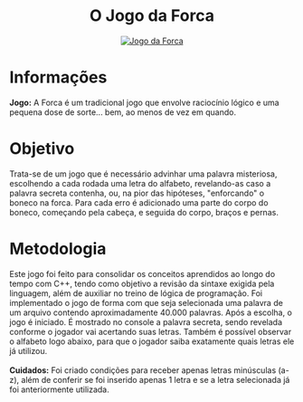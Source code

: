 <h1 align="center">O Jogo da Forca</h1>
<p align="center">
<a href="https://pt.wikipedia.org/wiki/Jogo_da_forca"><img src="https://images-na.ssl-images-amazon.com/images/I/517cKCRsu8L.png" alt="Jogo da Forca"></a>
</p>

# Informações
<strong>Jogo:</strong> A Forca é um tradicional jogo que envolve raciocínio lógico e uma pequena dose de sorte... bem, ao menos de vez em quando.

# Objetivo
Trata-se de um jogo que é necessário advinhar uma palavra misteriosa, escolhendo a cada rodada uma letra do alfabeto, revelando-as caso a palavra secreta contenha, ou, na pior das hipóteses, "enforcando" o boneco na forca. Para cada erro é adicionado uma parte do corpo do boneco, começando pela cabeça, e seguida do corpo, braços e pernas.

# Metodologia
Este jogo foi feito para consolidar os conceitos aprendidos ao longo do tempo com C++, tendo como objetivo a revisão da sintaxe exigida pela linguagem, além de auxiliar no treino de lógica de programação. 
Foi implementado o jogo de forma com que seja selecionada uma palavra de um arquivo contendo aproximadamente 40.000 palavras. Após a escolha, o jogo é iniciado.
É mostrado no console a palavra secreta, sendo revelada conforme o jogador vai acertando suas letras. Também é possível observar o alfabeto logo abaixo, para que o jogador saiba exatamente quais letras ele já utilizou.
<br><br>
<strong>Cuidados:</strong> Foi criado condições para receber apenas letras minúsculas (a-z), além de conferir se foi inserido apenas 1 letra e se a letra selecionada já foi anteriormente utilizada.<br><br>
